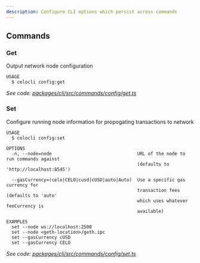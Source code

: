 ```yaml
---
description: Configure CLI options which persist across commands
---
```


## Commands

### Get

Output network node configuration

```
USAGE
  $ celocli config:get
```

_See code: [packages/cli/src/commands/config/get.ts](https://github.com/celo-org/celo-monorepo/tree/master/packages/cli/src/commands/config/get.ts)_

### Set

Configure running node information for propogating transactions to network

```
USAGE
  $ celocli config:set

OPTIONS
  -n, --node=node                                URL of the node to run commands against
                                                 (defaults to 'http://localhost:8545')

  --gasCurrency=(celo|CELO|cusd|cUSD|auto|Auto)  Use a specific gas currency for
                                                 transaction fees (defaults to 'auto'
                                                 which uses whatever feeCurrency is
                                                 available)

EXAMPLES
  set --node ws://localhost:2500
  set --node <geth-location>/geth.ipc
  set --gasCurrency cUSD
  set --gasCurrency CELO
```

_See code: [packages/cli/src/commands/config/set.ts](https://github.com/celo-org/celo-monorepo/tree/master/packages/cli/src/commands/config/set.ts)_
